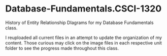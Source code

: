 # Database-Fundamentals.CSCI-1320
 History of Entity Relationship DIagrams for my Database Fundamentals class.

I reuploaded all current files in an attempt to update the organization of my content. Those curious may click on the image files in each respective unit folder to see the progress made throughout this class.
